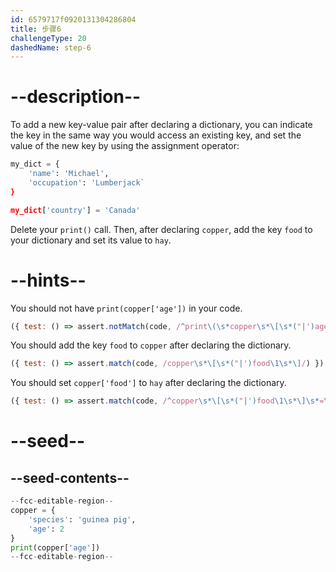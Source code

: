 ```yaml
---
id: 6579717f0920131304286804
title: 步骤6
challengeType: 20
dashedName: step-6
---
```


# --description--

To add a new key-value pair after declaring a dictionary, you can indicate the key in the same way you would access an existing key, and set the value of the new key by using the assignment operator:

```py
my_dict = {
    'name': 'Michael',
    'occupation': 'Lumberjack`
}

my_dict['country'] = 'Canada'
```

Delete your `print()` call. Then, after declaring `copper`, add the key `food` to your dictionary and set its value to `hay`.

# --hints--

You should not have `print(copper['age'])` in your code.

```js
({ test: () => assert.notMatch(code, /^print\(\s*copper\s*\[\s*("|')age\1\s*\]\s*\)/m) })
```

You should add the key `food` to `copper` after declaring the dictionary.

```js
({ test: () => assert.match(code, /copper\s*\[\s*("|')food\1\s*\]/) })
```

You should set `copper['food']` to `hay` after declaring the dictionary.

```js
({ test: () => assert.match(code, /^copper\s*\[\s*("|')food\1\s*\]\s*=\s*("|')hay\2/m) })
```

# --seed--

## --seed-contents--

```py
--fcc-editable-region--
copper = {
    'species': 'guinea pig',
    'age': 2
}
print(copper['age'])
--fcc-editable-region--
```
